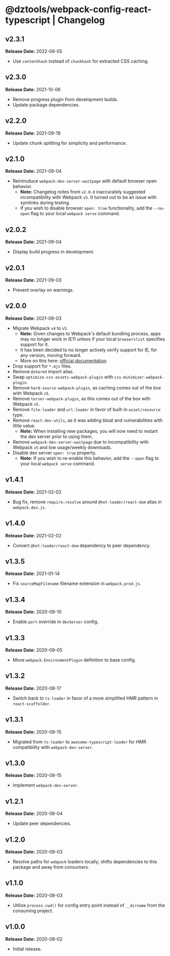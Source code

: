 # @dztools/webpack-config-react-typescript | Changelog

## v2.3.1

**Release Date:** 2022-06-05

- Use `contenthash` instead of `chunkhash` for extracted CSS caching.

## v2.3.0

**Release Date:** 2021-10-06

- Remove progress plugin from development builds.
- Update package dependencies.

## v2.2.0

**Release Date:** 2021-09-19

- Update chunk splitting for simplicity and performance.

## v2.1.0

**Release Date:** 2021-09-04

- Reintroduce `webpack-dev-server-waitpage` with default browser open behavior.
  - **Note:** Changelog notes from `v2.0.0` inaccurately suggested incompatibility with Webpack `v5`. It turned out to be an issue with symlinks during testing.
  - If you wish to disable browser `open: true` functionality, add the `--no-open` flag to your local `webpack serve` command.

## v2.0.2

**Release Date:** 2021-09-04

- Display build progress in development.

## v2.0.1

**Release Date:** 2021-09-03

- Prevent overlay on warnings.

## v2.0.0

**Release Date:** 2021-09-03

- Migrate Webpack `v4` to `v5`.
  - **Note:** Given changes to Webpack's default bundling process, apps may no longer work in IE11 unless if your local `browserslist` specifies support for it.
  - It has been decided to no longer actively verify support for IE, for any version, moving forward.
  - More on this here: [official documentation](https://webpack.js.org/migrate/5/#need-to-support-an-older-browser-like-ie-11)
- Drop support for `*.mjs` files.
- Remove `@shared` import alias.
- Swap `optimize-css-assets-webpack-plugin` with `css-minimizer-webpack-plugin`.
- Remove `hard-source-webpack-plugin`, as caching comes out of the box with Webpack `v5`.
- Remove `terser-webpack-plugin`, as this comes out of the box with Webpack `v5`.
- Remove `file-loader` and `url-loader` in favor of built-in `asset/resource` type.
- Remove `react-dev-utils`, as it was adding bloat and vulnerabilities with little value.
  - **Note:** When installing new packages, you will now need to restart the dev server prior to using them.
- Remove `webpack-dev-server-waitpage` due to incompatibility with Webpack `v5` and low usage/weekly downloads.
- Disable dev server `open: true` property.
  - **Note:** If you wish to re-enable this behavior, add the `--open` flag to your local `webpack serve` command.

## v1.4.1

**Release Date:** 2021-02-02

- Bug fix, remove `require.resolve` around `@hot-loader/react-dom` alias in `webpack.dev.js`.

## v1.4.0

**Release Date:** 2021-02-02

- Convert `@hot-loader/react-dom` dependency to peer dependency.

## v1.3.5

**Release Date:** 2021-01-14

- Fix `sourceMapFilename` filename extension in `webpack.prod.js`.

## v1.3.4

**Release Date:** 2020-09-10

- Enable `port` override in `devServer` config.

## v1.3.3

**Release Date:** 2020-09-05

- Move `webpack.EnvironmentPlugin` definition to base config.

## v1.3.2

**Release Date:** 2020-08-17

- Switch back to `ts-loader` in favor of a more simplified HMR pattern in `react-scaffolder`.

## v1.3.1

**Release Date:** 2020-08-15

- Migrated from `ts-loader` to `awesome-typescript-loader` for HMR compatibility with `webpack-dev-server`.

## v1.3.0

**Release Date:** 2020-08-15

- Implement `webpack-dev-server`.

## v1.2.1

**Release Date:** 2020-08-04

- Update peer dependencies.

## v1.2.0

**Release Date:** 2020-08-03

- Resolve paths for `webpack` loaders locally; shifts dependencies to this package and away from consumers.

## v1.1.0

**Release Date:** 2020-08-03

- Utilize `process.cwd()` for config entry point instead of `__dirname` from the consuming project.

## v1.0.0

**Release Date:** 2020-08-02

- Initial release.
